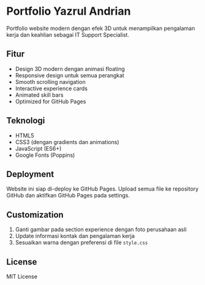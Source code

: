# Portfolio Yazrul Andrian

Portfolio website modern dengan efek 3D untuk menampilkan pengalaman kerja dan keahlian sebagai IT Support Specialist.

## Fitur
- Design 3D modern dengan animasi floating
- Responsive design untuk semua perangkat
- Smooth scrolling navigation
- Interactive experience cards
- Animated skill bars
- Optimized for GitHub Pages

## Teknologi
- HTML5
- CSS3 (dengan gradients dan animations)
- JavaScript (ES6+)
- Google Fonts (Poppins)

## Deployment
Website ini siap di-deploy ke GitHub Pages. Upload semua file ke repository GitHub dan aktifkan GitHub Pages pada settings.

## Customization
1. Ganti gambar pada section experience dengan foto perusahaan asli
2. Update informasi kontak dan pengalaman kerja
3. Sesuaikan warna dengan preferensi di file `style.css`

## License
MIT License